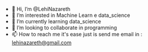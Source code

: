 - 👋 Hi, I’m @LehiNazareth
- 👀 I’m interested in Machine Learn e data_science
- 🌱 I’m currently learning data_science
- 💞️ I’m looking to collaborate in programming
- 📫 How to reach me it's ease just is  send me email in : lehinazareth@gmail.com

<!---
LehiNazareth/LehiNazareth is a ✨ special ✨ repository because its `README.md` (this file) appears on your GitHub profile.
You can click the Preview link to take a look at your changes.
--->
